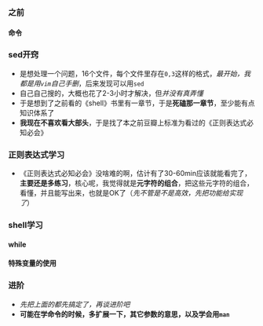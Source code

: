 ### 之前

#### 命令

### sed开窍

+ 是想处理一个问题，16个文件，每个文件里存在`0,3`这样的格式，*最开始，我都是用`vim`自己手删*，后来发现可以用`sed`
+ 自己自己搜的，大概也花了2-3小时才解决，但*并没有真弄懂*
+ 于是想到了之前看的《shell》书里有一章节，于是**死磕那一章节**，至少能有点知识体系了
+ **我现在不喜欢看大部头**，于是找了本之前豆瓣上标准为看过的《正则表达式必知必会》

### 正则表达式学习

+ 《正则表达式必知必会》没啥难的啊，估计有了30-60min应该就能看完了，**主要还是多练习**，核心呢，我觉得就是**元字符的组合**，把这些元字符的组合，看懂，并且能写出来，也就是OK了（*先不管是不是高效，先把功能给实现了*）

### shell学习

#### while

#### 特殊变量的使用

### 进阶

+ *先把上面的都先搞定了，再谈进阶吧*
+ **可能在学命令的时候，多扩展一下，其它参数的意思，以及学会用`man`**